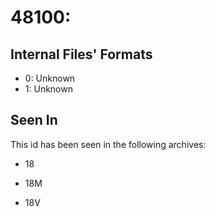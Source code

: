# 48100: 

## Internal Files' Formats
- 0: Unknown
- 1: Unknown

## Seen In

This id has been seen in the following archives:  

- 18  

- 18M  

- 18V  
